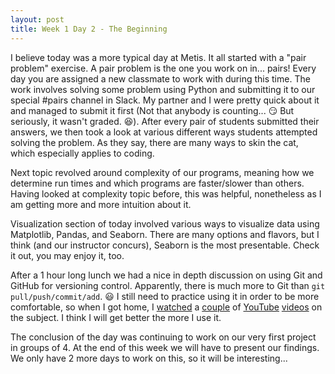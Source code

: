 ```yaml
---
layout: post
title: Week 1 Day 2 - The Beginning
---
```

I believe today was a more typical day at Metis. It all started with a "pair problem" exercise. A pair problem is the one you work on in... pairs! Every day you are assigned a new classmate to work with during this time. The work involves solving some problem using Python and submitting it to our special #pairs channel in Slack. My partner and I were pretty quick about it and managed to submit it first (Not that anybody is counting... :smirk: But seriously, it wasn't graded. :laughing:). After every pair of students submitted their answers, we then took a look at various different ways students attempted solving the problem. As they say, there are many ways to skin the cat, which especially applies to coding.  

Next topic revolved around complexity of our programs, meaning how we determine run times and which programs are faster/slower than others. Having looked at complexity topic before, this was helpful, nonetheless as I am getting more and more intuition about it.  

Visualization section of today involved various ways to visualize data using Matplotlib, Pandas, and Seaborn. There are many options and flavors, but I think (and our instructor concurs), Seaborn is the most presentable. Check it out, you may enjoy it, too.  

After a 1 hour long lunch we had a nice in depth discussion on using Git and GitHub for versioning control. Apparently, there is much more to Git than `git pull/push/commit/add`. :smiley: I still need to practice using it in order to be more comfortable, so when I got home, I [watched](https://www.youtube.com/watch?v=OqmSzXDrJBk) a [couple](https://www.youtube.com/watch?v=3a2x1iJFJWc) of [YouTube](https://www.youtube.com/watch?v=JTE2Fn_sCZs) [videos](https://www.youtube.com/watch?v=0iuqXh0oojo) on the subject. I think I will get better the more I use it.  

The conclusion of the day was continuing to work on our very first project in groups of 4. At the end of this week we will have to present our findings. We only have 2 more days to work on this, so it will be interesting...
